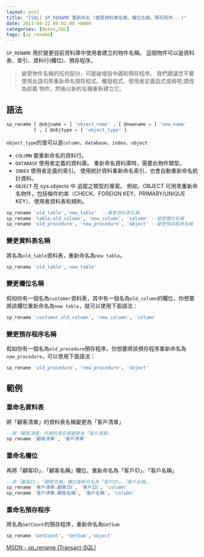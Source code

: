 ```yaml
---
layout: post
title: "[SQL] SP_RENAME 重新命名 (變更資料表名稱、欄位名稱、預存程序...)"
date: 2011-04-22 06:02:00 +0800
categories: [Notes,SQL]
tags: [sp_rename]
---
```


`SP_RENAME` 用於變更目前資料庫中使用者建立的物件名稱。 這個物件可以是資料表、索引、資料行(欄位)、預存程序。

> 變更物件名稱的任何部分，可能破壞指令碼和預存程序。 我們建議您不要使用此語句來重新命名預存程式、觸發程式、使用者定義函式或檢視;請改為卸載 物件，然後以新的名稱重新建立它。

## 語法

```sql
sp_rename [ @objname = ] 'object_name' , [ @newname = ] 'new_name'
          [ , [ @objtype = ] 'object_type' ]
```

`object_type`的值可以是`column`、`database`、`index`、`object`

- `COLUMN` 要重新命名的資料行。
- `DATABASE` 使用者定義的資料庫。 重新命名資料庫時，需要此物件類型。
- `INDEX` 使用者定義的索引。 使用統計資料重新命名索引，也會自動重新命名統計資料。
- `OBJECT` 在 sys.objects 中 追蹤之類型的專案。 例如，OBJECT 可用來重新命名物件，包括條件約束（CHECK、FOREIGN KEY、PRIMARY/UNIQUE KEY）、使用者資料表和規則。

```sql
sp_rename 'old_table','new_table'  --變更資料表名稱
sp_rename 'table.old_column', 'new_column', 'column' --變更欄位名稱
sp_rename 'old_procedure', 'new_procedure', 'object' --變更預存程序名稱
```

### 變更資料表名稱

將名為`old_table`資料表，重新命名為`new table`。

```sql
sp_rename 'old_table','new_table' 
```

### 變更欄位名稱

假如你有一個名為`customer`資料表，其中有一個名為`old_column`的欄位，你想要將該欄位重新命名為`new table`，就可以使用下面語法：

```sql
sp_rename 'customer.old_column', 'new_column', 'column'
```

### 變更預存程序名稱

假如你有一個名為`old_procedure`預存程序，你想要將該預存程序重新命名為`new_procedure`，可以使用下面語法：

```sql
sp_rename 'old_procedure', 'new_procedure', 'object'
```

## 範例 
### 重命名資料表
將「顧客清單」的資料表名稱變更為「客戶清單」

```sql
--將「顧客清單」的資料表名稱變更為「客戶清單」
sp_rename '顧客清單', '客戶清單'
```
### 重命名欄位
再將「顧客ID」、「顧客名稱」欄位，重新命名為「客戶ID」、「客戶名稱」

```sql
--將「顧客ID」、「顧客名稱」欄位重新命名為「客戶ID」、「客戶名稱」
sp_rename '客戶清單.顧客ID', '客戶ID', 'column'
sp_rename '客戶清單.顧客名稱', '客戶名稱', 'column'
```

### 重命名預存程序

將名為`GetCount`的預存程序，重新命名為`GetSum`

```sql
sp_rename 'GetCount', 'GetSum','object'
```

[MSDN - sp_rename (Transact-SQL)](https://learn.microsoft.com/zh-tw/sql/relational-databases/system-stored-procedures/sp-rename-transact-sql?view=sql-server-ver16)